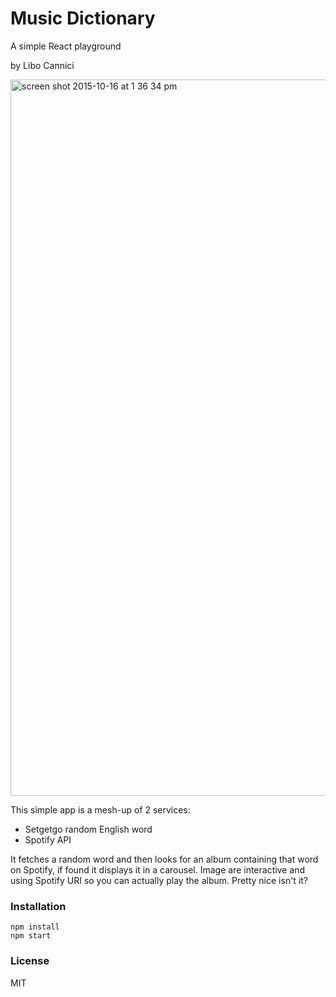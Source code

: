 # Music Dictionary
A simple React playground

by Libo Cannici

<img width="1146" alt="screen shot 2015-10-16 at 1 36 34 pm" src="https://cloud.githubusercontent.com/assets/37512/10540738/0d874eac-740b-11e5-993a-2dcb7d81b797.png">

This simple app is a mesh-up of 2 services:
- Setgetgo random English word
- Spotify API

It fetches a random word and then looks for an album containing that word on Spotify, if found it displays it in a carousel. Image are interactive and using Spotify URI so you can actually play the album. Pretty nice isn't it?

### Installation

```
npm install
npm start
```

### License

MIT
